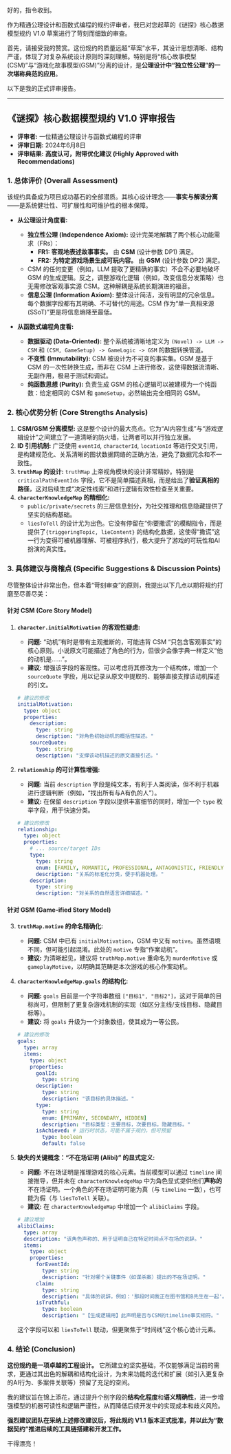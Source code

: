 好的，指令收到。

作为精通公理设计和函数式编程的规约评审者，我已对您起草的《谜探》核心数据模型规约 V1.0 草案进行了苛刻而细致的审查。

首先，请接受我的赞赏。这份规约的质量远超“草案”水平，其设计思想清晰、结构严谨，体现了对复杂系统设计原则的深刻理解。特别是将“核心故事模型(CSM)”与“游戏化故事模型(GSM)”分离的设计，是**公理设计中“独立性公理”的一次堪称典范的应用**。

以下是我的正式评审报告。

---

## 《谜探》核心数据模型规约 V1.0 评审报告

- **评审者:** 一位精通公理设计与函数式编程的评审
- **评审日期:** 2024年6月8日
- **评审结果:** **高度认可，附带优化建议 (Highly Approved with Recommendations)**

### 1. 总体评价 (Overall Assessment)

该规约具备成为项目成功基石的全部潜质。其核心设计理念——**事实与解读分离**——是系统健壮性、可扩展性和可维护性的根本保障。

*   **从公理设计角度看:**
    *   **独立性公理 (Independence Axiom):** 设计完美地解耦了两个核心功能需求（FRs）：
        *   **FR1: 客观地表述故事事实。** 由 **CSM** (设计参数 DP1) 满足。
        *   **FR2: 为特定游戏场景生成可玩内容。** 由 **GSM** (设计参数 DP2) 满足。
    *   CSM 的任何变更（例如，LLM 提取了更精确的事实）不会不必要地破坏 GSM 的生成逻辑。反之，调整游戏化逻辑（例如，改变信息分发策略）也无需修改客观事实源 CSM。这种解耦是系统长期演进的福音。
    *   **信息公理 (Information Axiom):** 整体设计简洁，没有明显的冗余信息。每个数据字段都有其明确、不可替代的用途。CSM 作为“单一真相来源 (SSoT)”更是将信息熵降至最低。

*   **从函数式编程角度看:**
    *   **数据驱动 (Data-Oriented):** 整个系统被清晰地定义为 `(Novel) -> LLM -> CSM` 和 `(CSM, GameSetup) -> GameLogic -> GSM` 的数据转换管道。
    *   **不变性 (Immutability):** CSM 被设计为不可变的事实集。GSM 是基于 CSM 的一次性转换生成，而非在 CSM 上进行修改，这使得数据流清晰、无副作用，极易于测试和调试。
    *   **纯函数思想 (Purity):** 负责生成 GSM 的核心逻辑可以被建模为一个纯函数：给定相同的 CSM 和 `gameSetup`，必然输出完全相同的 GSM。

### 2. 核心优势分析 (Core Strengths Analysis)

1.  **CSM/GSM 分离模型:** 这是整个设计的最大亮点。它为“AI内容生成”与“游戏逻辑设计”之间建立了一道清晰的防火墙，让两者可以并行独立发展。
2.  **ID 引用机制:** 广泛使用 `eventId`, `characterId`, `locationId` 等进行交叉引用，是构建规范化、关系清晰的图状数据网络的正确方法，避免了数据冗余和不一致性。
3.  **`truthMap` 的设计:** `truthMap` 上帝视角模块的设计非常精妙。特别是 `criticalPathEventIds` 字段，它不是简单描述真相，而是给出了**验证真相的路径**，这对后续生成“决定性线索”和进行逻辑有效性检查至关重要。
4.  **`characterKnowledgeMap` 的精细化:**
    *   `public/private/secrets` 的三层信息划分，为社交推理和信息隐藏提供了坚实的结构基础。
    *   `liesToTell` 的设计尤为出色。它没有停留在“你要撒谎”的模糊指令，而是提供了`{triggeringTopic, lieContent}` 的结构化数据，这使得“撒谎”这一行为变得可被机器理解、可被程序执行，极大提升了游戏的可玩性和AI扮演的真实性。

### 3. 具体建议与商榷点 (Specific Suggestions & Discussion Points)

尽管整体设计非常出色，但本着“苛刻审查”的原则，我提出以下几点以期将规约打磨至尽善尽美：

#### 针对 CSM (Core Story Model)

1.  **`character.initialMotivation` 的客观性疑虑:**
    *   **问题:** “动机”有时是带有主观推断的，可能违背 CSM “只包含客观事实”的核心原则。小说原文可能描述了角色的行为，但很少会像字典一样定义“他的动机是……”。
    *   **建议:** 增强该字段的客观性。可以考虑将其修改为一个结构体，增加一个 `sourceQuote` 字段，用以记录从原文中提取的、能够直接支撑该动机描述的引文。
    ```yaml
    # 建议的修改
    initialMotivation:
      type: object
      properties:
        description:
          type: string
          description: "对角色初始动机的概括性描述。"
        sourceQuote:
          type: string
          description: "支撑该动机描述的原文直接引述。"
    ```

2.  **`relationship` 的可计算性增强:**
    *   **问题:** 当前 `description` 字段是纯文本，有利于人类阅读，但不利于机器进行逻辑判断（例如，“找出所有与A有仇的人”）。
    *   **建议:** 在保留 `description` 字段以提供丰富细节的同时，增加一个 `type` 枚举字段，用于快速分类。
    ```yaml
    # 建议的修改
    relationship:
      type: object
      properties:
        # ... source/target IDs
        type:
          type: string
          enum: [FAMILY, ROMANTIC, PROFESSIONAL, ANTAGONISTIC, FRIENDLY, UNKNOWN]
          description: "关系的标准化分类，便于机器处理。"
        description:
          type: string
          description: "对关系的自然语言详细描述。"
    ```

#### 针对 GSM (Game-ified Story Model)

3.  **`truthMap.motive` 的命名精确化:**
    *   **问题:** CSM 中已有 `initialMotivation`，GSM 中又有 `motive`。虽然语境不同，但可能引起混淆。此处的 `motive` 专指“作案动机”。
    *   **建议:** 为清晰起见，建议将 `truthMap.motive` 重命名为 `murderMotive` 或 `gameplayMotive`，以明确其范畴是本次游戏的核心作案动机。

4.  **`characterKnowledgeMap.goals` 的结构化:**
    *   **问题:** `goals` 目前是一个字符串数组 `["目标1", "目标2"]`，这对于简单的目标尚可，但限制了更复杂游戏机制的实现（如区分主线/支线目标、隐藏目标等）。
    *   **建议:** 将 `goals` 升级为一个对象数组，使其成为一等公民。
    ```yaml
    # 建议的修改
    goals:
      type: array
      items:
        type: object
        properties:
          goalId:
            type: string
          description:
            type: string
            description: "该目标的具体描述。"
          type:
            type: string
            enum: [PRIMARY, SECONDARY, HIDDEN]
            description: "目标类型：主要目标，次要目标，隐藏目标。"
          isAchieved: # 运行时状态，可能不属于规约，但可预留
            type: boolean
            default: false
    ```

5.  **缺失的关键概念：“不在场证明 (Alibi)” 的显式定义:**
    *   **问题:** 不在场证明是推理游戏的核心元素。当前模型可以通过 `timeline` 间接推导，但并未在 `characterKnowledgeMap` 中为角色显式提供他们**声称的**不在场证明。一个角色的不在场证明可能为真（与 `timeline` 一致），也可能为假（与 `liesToTell` 关联）。
    *   **建议:** 在 `characterKnowledgeMap` 中增加一个 `alibiClaims` 字段。
    ```yaml
    # 建议增加
    alibiClaims:
      type: array
      description: "该角色声称的、用于证明自己在特定时间点不在场的说辞。"
      items:
        type: object
        properties:
          forEventId:
            type: string
            description: "针对哪个关键事件（如谋杀案）提出的不在场证明。"
          claim:
            type: string
            description: "具体的说辞，例如：'那段时间我正在图书馆和B先生在一起'。"
          isTruthful:
            type: boolean
            description: "【生成逻辑用】此声明是否与CSM的timeline事实相符。"
    ```
    这个字段可以和 `liesToTell` 联动，但更聚焦于“时间线”这个核心诡计元素。

### 4. 结论 (Conclusion)

**这份规约是一项卓越的工程设计。** 它所建立的坚实基础，不仅能够满足当前的需求，更通过其出色的解耦和结构化设计，为未来功能的迭代和扩展（如引入更复杂的AI行为、多案件关联等）预留了充足的空间。

我的建议旨在锦上添花，通过提升个别字段的**结构化程度**和**语义精确性**，进一步增强模型的机器可读性和逻辑严谨性，从而降低后续开发中的实现成本和歧义风险。

**强烈建议团队在采纳上述修改建议后，将此规约 V1.1 版本正式批准，并以此为“数据契约”推进后续的工具链搭建和开发工作。**

干得漂亮！